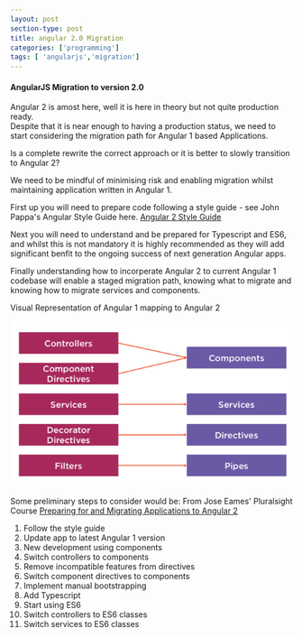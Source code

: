 ```yaml
---
layout: post
section-type: post
title: angular 2.0 Migration
categories: ['programming']
tags: [ 'angularjs','migration']
---
```



#### AngularJS Migration to version 2.0 

Angular 2 is amost here, well it is here in theory but not quite production ready.  
Despite that it is near enough to having a production status, we need to start considering the migration path for Angular 1 based Applications.  

Is a complete rewrite the correct approach or it is better to slowly transition to Angular 2?

We need to be mindful of minimising risk and enabling migration whilst maintaining application written in Angular 1.  

First up you will need to prepare code following a style guide - see John Pappa's Angular Style Guide here. [Angular 2 Style Guide](https://github.com/johnpapa/angular-styleguide/blob/master/a2/README.md)  

Next you will need to understand and be prepared for Typescript and ES6, and whilst this is not mandatory it is highly recommended as they will add significant benfit to the ongoing success of next generation Angular apps.  

Finally understanding how to incorperate Angular 2 to current Angular 1 codebase will enable a staged migration path, knowing what to migrate and knowing how to migrate services and components.  

Visual Representation of Angular 1 mapping to Angular 2  

![Migration](/img/angulation.png "Angular 1 to Angular 2") 

Some preliminary steps to consider would be: 
From Jose Eames' Pluralsight Course [Preparing for and Migrating Applications to Angular 2](https://app.pluralsight.com/library/courses/migrating-applications-angular-2/table-of-contents)

  1. Follow the style guide  
  2. Update app to latest Angular 1 version  
  3. New development using components  
  4. Switch controllers to components  
  5. Remove incompatible features from directives  
  6. Switch component directives to components  
  7. Implement manual bootstrapping  
  8. Add Typescript  
  9. Start using ES6  
  10. Switch controllers to ES6 classes  
  11. Switch services to ES6 classes  